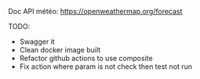 
Doc API météo:
https://openweathermap.org/forecast

TODO:
- Swagger it
- Clean docker image built
- Refactor github actions to use composite
- Fix action where param is not check then test not run